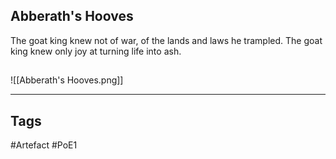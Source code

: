 ## Abberath's Hooves
The goat king knew not of war,
of the lands and laws he trampled.
The goat king knew only joy
at turning life into ash.
##
![[Abberath's Hooves.png]]

---
## Tags
#Artefact
#PoE1